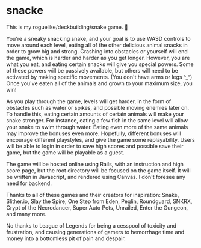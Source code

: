 # snacke
This is my roguelike/deckbuilding/snake game. 🐍

You're a sneaky snacking snake, and your goal is to use WASD controls to move around each level, eating all of the other delicious animal snacks in order to grow big and strong. Crashing into obstacles or yourself will end the game, which is harder and harder as you get longer. However, you are what you eat, and eating certain snacks will give you special powers. Some of these powers will be passively available, but others will need to be activated by making specific movements. (You don't have arms or legs ^_^) Once you've eaten all of the animals and grown to your maximum size, you win!

As you play through the game, levels will get harder, in the form of obstacles such as water or spikes, and possible moving enemies later on. To handle this, eating certain amounts of certain animals will make your snake stronger. For instance, eating a few fish in the same level will allow your snake to swim through water. Eating even more of the same animals may improve the bonuses even more. Hopefully, different bonuses will encourage different playstyles, and give the game some replayability. Users will be able to login in order to save high scores and possible save their game, but the game will be playable as a guest. 

The game will be hosted online using Rails, with an instruction and high score page, but the root directory will be focused on the game itself. It will be written in Javascript, and rendered using Canvas. I don't foresee any need for backend. 

Thanks to all of these games and their creators for inspiration: Snake, Slither.io, Slay the Spire, One Step from Eden, Peglin, Roundguard, SNKRX, Crypt of the Necrodancer, Super Auto Pets, Unrailed, Enter the Gungeon, and many more.

No thanks to League of Legends for being a cesspool of toxicity and frustration, and causing generations of gamers to hemorrhage time and money into a bottomless pit of pain and despair.